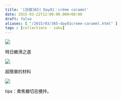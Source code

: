```yaml
---
title: '[白狼365] Day81：crème caramel'
date: 2015-03-22T12:00:00.000+08:00
draft: false
aliases: [ "/2015/03/365-day81creme-caramel.html" ]
tags : [collections - zaku]
---
```


![](/images/zaku081a.jpg)

時日嫩滑之選  

![](/images/zaku081.jpg)

超簡單的材料  

![](/images/zaku081b.jpg)

tips：煮焦糖切忌攪拌。
